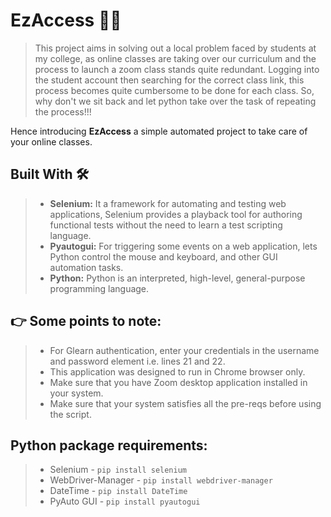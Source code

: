 # EzAccess 👨‍💻
>This project aims in solving out a local problem faced by students at my college, as online classes are taking over our curriculum and the process to launch a zoom class stands quite redundant. Logging into the student account then searching for the correct class link, this process becomes quite cumbersome to be done for each class.
So, why don't we sit back and let python take over the task of repeating the process!!!

Hence introducing **EzAccess** a simple automated project to take care of your online classes.

## Built With 🛠

> - **Selenium:** It a framework for automating and testing web applications, Selenium provides a playback tool for authoring functional tests without the need to learn a test scripting language.
> - **Pyautogui:** For triggering some events on a web application,  lets Python control the mouse and keyboard, and other GUI automation tasks.
> - **Python:**  Python is an interpreted, high-level, general-purpose programming language. 

## 👉 Some points to note:

> * For Glearn authentication, enter your credentials in the username and password element i.e. lines 21 and 22.
> * This application was designed to run in Chrome browser only.
> * Make sure that you have Zoom desktop application installed in your system.
> * Make sure that your system satisfies all the pre-reqs before using the script.

## Python package requirements:
> * Selenium - `pip install selenium`
> * WebDriver-Manager - `pip install webdriver-manager`
> * DateTime - `pip install DateTime`
> * PyAuto GUI - `pip install pyautogui`

